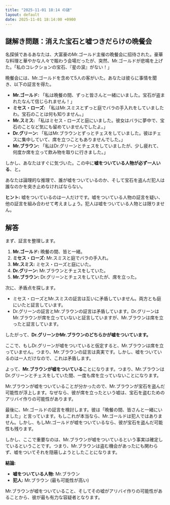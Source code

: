 ```yaml
---
title: "2025-11-01 18:14 の謎"
layout: default
date: 2025-11-01 18:14:00 +0900
---
```

## 謎解き問題：消えた宝石と嘘つきだらけの晩餐会

名探偵であるあなたは、大富豪のMr.ゴールド主催の晩餐会に招待された。豪華な料理と華やかな人々で賑わう会場だったが、突然、Mr.ゴールドが悲鳴を上げた。「私のコレクションの宝石、『星の涙』がない！」

晩餐会には、Mr.ゴールドを含めて5人の客がいた。あなたは彼らに事情を聞き、以下の証言を得た。

*   **Mr.ゴールド:** 「私は晩餐の間、ずっと皆さんと一緒にいました。宝石が盗まれたなんて信じられません！」
*   **ミセス・ローズ:** 「私はMr.スミスとずっと庭でバラの手入れをしていましたわ。宝石のことは何も知りません。」
*   **Mr.スミス:** 「私はミセス・ローズと庭にいました。彼女はバラに夢中で、宝石のことなど気にも留めていませんでしたよ。」
*   **Dr.グリーン:** 「私はMr.ブラウンとずっとチェスをしていました。彼はチェスに集中していて、席を立つこともありませんでした。」
*   **Mr.ブラウン:** 「私はDr.グリーンとチェスをしていましたが、少し疲れて、何度か席を立って飲み物を取りに行きました。」

しかし、あなたはすぐに気づいた。この中に**嘘をついている人物が必ず一人いる**、と。

あなたは論理的な推理で、誰が嘘をついているのか、そして宝石を盗んだ犯人は誰なのかを突き止めなければならない。

**ヒント:** 嘘をついているのは一人だけです。嘘をついている人物の証言を疑い、他の証言を組み合わせて考えましょう。犯人は嘘をついている人物とは限りません。

## 解答

まず、証言を整理します。

1.  **Mr.ゴールド:** 晩餐の間、皆と一緒。
2.  **ミセス・ローズ:** Mr.スミスと庭でバラの手入れ。
3.  **Mr.スミス:** ミセス・ローズと庭にいた。
4.  **Dr.グリーン:** Mr.ブラウンとチェスをしていた。
5.  **Mr.ブラウン:** Dr.グリーンとチェスをしていたが、席を立った。

次に、矛盾点を探します。

*   ミセス・ローズとMr.スミスの証言は互いに矛盾していません。両方とも庭にいたと証言しています。
*   Dr.グリーンの証言とMr.ブラウンの証言は矛盾しています。Dr.グリーンはMr.ブラウンが席を立っていないと証言していますが、Mr.ブラウンは席を立ったと証言しています。

したがって、**Dr.グリーンかMr.ブラウンのどちらかが嘘をついています。**

ここで、もしDr.グリーンが嘘をついていると仮定すると、Mr.ブラウンは席を立っていません。つまり、Mr.ブラウンの証言は真実です。しかし、嘘をついているのは一人だけなので、これは矛盾します。

よって、**Mr.ブラウンが嘘をついている**ことになります。つまり、Mr.ブラウンはDr.グリーンとチェスをしていた間、一度も席を立っていないことになります。

Mr.ブラウンが嘘をついていることが分かったので、Mr.ブラウンが宝石を盗んだ可能性が浮上します。なぜなら、彼が席を立ったという嘘は、宝石を盗むためのアリバイ作りの可能性があります。

最後に、Mr.ゴールドの証言を検討します。彼は「晩餐の間、皆さんと一緒にいました」と言っています。もしこれが本当なら、Mr.ゴールドは犯人ではありません。しかし、もしMr.ゴールドが嘘をついているなら、彼が宝石を盗んだ可能性も残ります。

しかし、ここで重要なのは、Mr.ブラウンが嘘をついているという事実は確定しているということです。つまり、Mr.ブラウンは盗む機会があったにも関わらず、嘘をついてそれを隠蔽しようとしたことになります。

**結論:**

*   **嘘をついている人物:** Mr.ブラウン
*   **犯人:** Mr.ブラウン (最も可能性が高い)

Mr.ブラウンが嘘をついていること、そしてその嘘がアリバイ作りの可能性があることから、彼が最も有力な容疑者となります。
